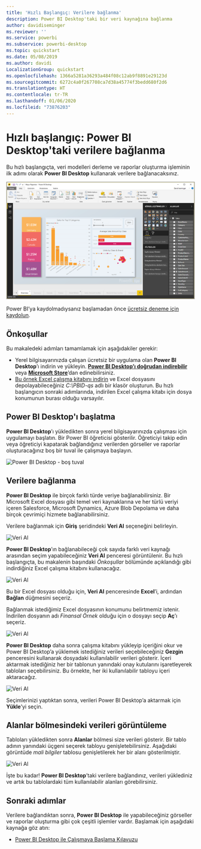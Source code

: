 ```yaml
---
title: 'Hızlı Başlangıç: Verilere bağlanma'
description: Power BI Desktop'taki bir veri kaynağına bağlanma
author: davidiseminger
ms.reviewer: ''
ms.service: powerbi
ms.subservice: powerbi-desktop
ms.topic: quickstart
ms.date: 05/08/2019
ms.author: davidi
LocalizationGroup: quickstart
ms.openlocfilehash: 1366a5281a36293a484f08c12ab9f8891e29123d
ms.sourcegitcommit: 6272c4a0f267708ca7d38a45774f3bedd680f2d6
ms.translationtype: HT
ms.contentlocale: tr-TR
ms.lasthandoff: 01/06/2020
ms.locfileid: "73876203"
---
```

# <a name="quickstart-connect-to-data-in-power-bi-desktop"></a>Hızlı başlangıç: Power BI Desktop'taki verilere bağlanma

Bu hızlı başlangıçta, veri modelleri derleme ve raporlar oluşturma işleminin ilk adımı olarak **Power BI Desktop** kullanarak verilere bağlanacaksınız.

![Power BI Desktop](media/desktop-what-is-desktop/what-is-desktop_01.png)

Power BI’ya kaydolmadıysanız başlamadan önce [ücretsiz deneme için kaydolun](https://app.powerbi.com/signupredirect?pbi_source=web).

## <a name="prerequisites"></a>Önkoşullar

Bu makaledeki adımları tamamlamak için aşağıdakiler gerekir:
* Yerel bilgisayarınızda çalışan ücretsiz bir uygulama olan **Power BI Desktop**’ı indirin ve yükleyin. [**Power BI Desktop’ı doğrudan indirebilir**](https://powerbi.microsoft.com/desktop) veya [**Microsoft Store**](https://aka.ms/pbidesktopstore)’dan edinebilirsiniz.
* [Bu örnek Excel çalışma kitabını indirin](https://go.microsoft.com/fwlink/?LinkID=521962) ve Excel dosyasını depolayabileceğiniz *C:\PBID-qs* adlı bir klasör oluşturun. Bu hızlı başlangıcın sonraki adımlarında, indirilen Excel çalışma kitabı için dosya konumunun burası olduğu varsayılır.

## <a name="launch-power-bi-desktop"></a>Power BI Desktop'ı başlatma

**Power BI Desktop**’ı yükledikten sonra yerel bilgisayarınızda çalışması için uygulamayı başlatın. Bir Power BI öğreticisi gösterilir. Öğreticiyi takip edin veya öğreticiyi kapatarak bağlandığınız verilerden görseller ve raporlar oluşturacağınız boş bir tuval ile çalışmaya başlayın. 

![Power BI Desktop - boş tuval](media/desktop-quickstart-connect-to-data/qs-connect-data_01.png)

## <a name="connect-to-data"></a>Verilere bağlanma

**Power BI Desktop** ile birçok farklı türde veriye bağlanabilirsiniz. Bir Microsoft Excel dosyası gibi temel veri kaynaklarına ve her türlü veriyi içeren Salesforce, Microsoft Dynamics, Azure Blob Depolama ve daha birçok çevrimiçi hizmete bağlanabilirsiniz.

Verilere bağlanmak için **Giriş** şeridindeki **Veri Al** seçeneğini belirleyin.

![Veri Al](media/desktop-quickstart-connect-to-data/qs-connect-data_02.png)

**Power BI Desktop**’ın bağlanabileceği çok sayıda farklı veri kaynağı arasından seçim yapabileceğiniz **Veri Al** penceresi görüntülenir. Bu hızlı başlangıçta, bu makalenin başındaki *Önkoşullar* bölümünde açıklandığı gibi indirdiğiniz Excel çalışma kitabını kullanacağız.

![Veri Al](media/desktop-quickstart-connect-to-data/qs-connect-data_03.png)

Bu bir Excel dosyası olduğu için, **Veri Al** penceresinde **Excel**’i, ardından **Bağlan** düğmesini seçeriz.

Bağlanmak istediğimiz Excel dosyasının konumunu belirtmemiz istenir. İndirilen dosyanın adı *Finansal Örnek* olduğu için o dosyayı seçip **Aç**’ı seçeriz.

![Veri Al](media/desktop-quickstart-connect-to-data/qs-connect-data_04.png)

**Power BI Desktop** daha sonra çalışma kitabını yükleyip içeriğini okur ve Power BI Desktop’a yüklemek istediğiniz verileri seçebileceğiniz **Gezgin** penceresini kullanarak dosyadaki kullanılabilir verileri gösterir. İçeri aktarmak istediğiniz her bir tablonun yanındaki onay kutularını işaretleyerek tabloları seçebilirsiniz. Bu örnekte, her iki kullanılabilir tabloyu içeri aktaracağız.

![Veri Al](media/desktop-quickstart-connect-to-data/qs-connect-data_05.png)

Seçimlerinizi yaptıktan sonra, verileri Power BI Desktop’a aktarmak için **Yükle**’yi seçin.

## <a name="view-data-in-the-fields-pane"></a>Alanlar bölmesindeki verileri görüntüleme

Tabloları yükledikten sonra **Alanlar** bölmesi size verileri gösterir. Bir tablo adının yanındaki üçgeni seçerek tabloyu genişletebilirsiniz. Aşağıdaki görüntüde *mali bilgiler* tablosu genişletilerek her bir alanı gösterilmiştir. 

![Veri Al](media/desktop-quickstart-connect-to-data/qs-connect-data_06.png)

İşte bu kadar! **Power BI Desktop**’taki verilere bağlandınız, verileri yüklediniz ve artık bu tablolardaki tüm kullanılabilir alanları görebilirsiniz.

## <a name="next-steps"></a>Sonraki adımlar

Verilere bağlandıktan sonra, **Power BI Desktop** ile yapabileceğiniz görseller ve raporlar oluşturma gibi çok çeşitli işlemler vardır. Başlamak için aşağıdaki kaynağa göz atın:

* [Power BI Desktop ile Çalışmaya Başlama Kılavuzu](desktop-getting-started.md)
